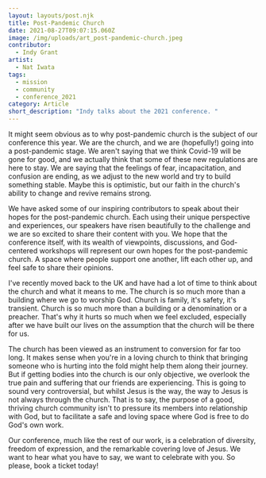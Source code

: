 ```yaml
---
layout: layouts/post.njk
title: Post-Pandemic Church
date: 2021-08-27T09:07:15.060Z
image: /img/uploads/art_post-pandemic-church.jpeg
contributor:
  - Indy Grant
artist:
  - Nat Iwata
tags:
  - mission
  - community
  - conference_2021
category: Article
short_description: "Indy talks about the 2021 conference. "
---
```

It might seem obvious as to why post-pandemic church is the subject of our conference this year. We are the church, and we are (hopefully!) going into a post-pandemic stage. We aren't saying that we think Covid-19 will be gone for good, and we actually think that some of these new regulations are here to stay. We are saying that the feelings of fear, incapacitation, and confusion are ending, as we adjust to the new world and try to build something stable. Maybe this is optimistic, but our faith in the church's ability to change and revive remains strong. 

We have asked some of our inspiring contributors to speak about their hopes for the post-pandemic church. Each using their unique perspective and experiences, our speakers have risen beautifully to the challenge and we are so excited to share their content with you. We hope that the conference itself, with its wealth of viewpoints, discussions, and God-centered workshops will represent our own hopes for the post-pandemic church. A space where people support one another, lift each other up, and feel safe to share their opinions. 

I've recently moved back to the UK and have had a lot of time to think about the church and what it means to me. The church is so much more than a building where we go to worship God. Church is family, it's safety, it's transient. Church is so much more than a building or a denomination or a preacher. That's why it hurts so much when we feel excluded, especially after we have built our lives on the assumption that the church will be there for us. 

The church has been viewed as an instrument to conversion for far too long. It makes sense when you're in a loving church to think that bringing someone who is hurting into the fold might help them along their journey. But if getting bodies into the church is our only objective, we overlook the true pain and suffering that our friends are experiencing. This is going to sound very controversial, but whilst Jesus is the way, the way to Jesus is not always through the church. That is to say, the purpose of a good, thriving church community isn't to pressure its members into relationship with God, but to facilitate a safe and loving space where God is free to do God's own work. 

Our conference, much like the rest of our work, is a celebration of diversity, freedom of expression, and the remarkable covering love of Jesus. We want to hear what you have to say, we want to celebrate with you. So please, book a ticket today!